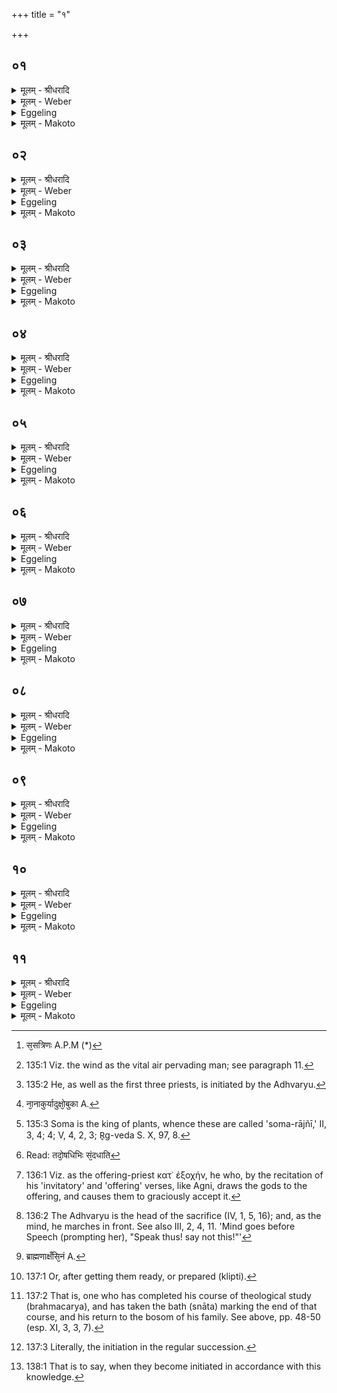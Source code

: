 +++
title = "१"

+++


##  ०१
<details><summary>मूलम् - श्रीधरादि</summary>

अयं वै᳘ यज्ञो᳘ यो ऽयम्प᳘वते॥  
त᳘मेत᳘ ऽईप्सन्ति ये᳘ संवत्सरा᳘य दी᳘क्षन्ते ते᳘षाङ्गृह᳘पतिः प्रथमो᳘ दीक्षते ऽयम्वै᳘ लोको᳘ गृह᳘पतिरस्मिन्वै᳘ लोक᳘ ऽइदᳫँ᳭ स᳘र्व्वम्प्र᳘तिष्ठितङ्गृह᳘पता ऽउ वै स᳘सत्रिणः प्र᳘तिष्ठिताः प्रतिष्ठा᳘यामे᳘वैत᳘त्प्रतिष्ठा᳘य दीक्षन्ते॥
</details>

<details><summary>मूलम् - Weber</summary>

अयं वै᳘ यज्ञोॗ योऽयं प᳘वते ॥  
त᳘मेत᳘ऽईप्सन्ति ये᳘ संवत्सरा᳘य दी᳘क्षन्ते ते᳘षां गृह᳘पतिः प्रथमो᳘ दीक्षतेऽयं वै᳘ लोको᳘ गृह᳘पतिरस्मिन्वै᳘ लोक᳘इदँ स᳘र्वं प्र᳘तिष्ठितं गृह᳘पताऽउ वै स᳘सत्त्रिणः [^wbr_1] प्र᳘तिष्ठिताः प्रतिष्ठा᳘यामेॗवैत᳘त्प्रतिष्ठा᳘य दीक्षन्ते ॥  

[^wbr_1]: स᳘सत्रिणः A.P.M (*)
</details>

<details><summary>Eggeling</summary>

1. Verily, this sacrifice is the same as this blowing (wind): it is that [^egg_415] they wish to secure who take the vow of initiation for a year. Of them the Gr̥hapati is initiated first [^egg_416]; for the Gr̥hapati is this (terrestrial) world, and upon this world everything here is established; and so, indeed, are his fellow-sacrificers established in the Gr̥hapati: it is thus after they have become established on a firm foundation that they are initiated.

[^egg_415]: 135:1 Viz. the wind as the vital air pervading man; see paragraph 11.

[^egg_416]: 135:2 He, as well as the first three priests, is initiated by the Adhvaryu.
</details>

<details><summary>मूलम् - Makoto</summary>

अयं꣡ वै꣡ यज्ञो꣡ यो᳡ ऽयं꣡ प꣡वते ।॥  
त꣡म् एत꣡ ईप्सन्ति ये꣡ संवत्सरा꣡य दी꣡क्षन्ते ते꣡षां꣡ गृह꣡पतिः प्रथमो꣡ दीक्षते ऽयं꣡ वै꣡ लोको꣡ गृह꣡पतिर् अस्मि꣡न् वै꣡ लोक꣡ इदꣳ꣡ स꣡र्वं प्र꣡तिष्ठितं गृह꣡पता꣡ उ वै꣡ स꣡सत्त्रिणः प्र꣡तिष्ठिताः꣡ प्रतिष्ठा꣡या꣡म् एवै᳡त꣡त् प्रतिष्ठा꣡य दीक्षन्ते ॥॥
</details>

##  ०२
<details><summary>मूलम् - श्रीधरादि</summary>

(न्ते᳘ ऽथ) अ᳘थ ब्रह्मा᳘णं दीक्षयति॥  
चन्द्र᳘मा᳘ वै᳘ ब्रह्मा सो᳘मो वै᳘ चन्द्र᳘माः सौम्या ऽओ᳘षधय ऽओ᳘षधीस्त᳘दने᳘न लोके᳘न स᳘न्दधाति त᳘स्मादेताव᳘न्तरेणान्यो न᳘ दीक्षेत स य᳘द्धैताव᳘न्तरेणान्यो दी᳘क्षेतौ᳘षधीस्त᳘दने᳘न लोके᳘न ना᳘ना कुर्य्यादुच्छो᳘षुका ह स्युस्त᳘स्मादेताव᳘न्तरेणान्यो न᳘ दीक्षेत ॥
</details>

<details><summary>मूलम् - Weber</summary>

अ᳘थ ब्रह्मा᳘णं दीक्षयति ।  
चन्द्र᳘मा᳘ वै᳘ ब्रह्मा सो᳘मो वै᳘ चन्द्र᳘माः सौम्या ओ᳘षधय ओ᳘षधीस्त᳘दने᳘न लोके᳘न सं᳘दधाति त᳘स्मादेताव᳘᳘न्तरेणान्यो न᳘ दीक्षेत स य᳘द्वैताव᳘न्तरेणान्यो दी᳘क्षेतौ᳘षधीस्त᳘दने᳘न लोके᳘न ना᳘नाकुर्यादुछो᳘षुका [^wbr_2] ह स्युस्त᳘स्मादेताव᳘न्तरेणान्यो न᳘ दीक्षेत ॥  

[^wbr_2]: ना᳘नाकुर्यादुक्षो᳘बुका A.
</details>

<details><summary>Eggeling</summary>

2. He (the Adhvaryu) then initiates the Brahman (priest). Now the Brahman is the moon, and the moon is Soma, and plants belong to Soma [^egg_417]: he thus connects the plants with this (terrestrial) world. Therefore no other person should be initiated between those two; for, assuredly, were any one else to be initiated between those two, he would separate (tear up) the plants from this (terrestrial) world, and they would be liable to dry up: let therefore no other person be initiated between those two.

[^egg_417]: 135:3 Soma is the king of plants, whence these are called 'soma-rājñī,' II, 3, 4; 4; V, 4, 2, 3; R̥g-veda S. X, 97, 8.
</details>

<details><summary>मूलम् - Makoto</summary>

अ꣡थ ब्रह्मा꣡णं दीक्षयति ।॥  
चन्द्र꣡मा꣡ वै꣡ ब्रह्मा꣡ सो꣡मो वै꣡ चन्द्र꣡माः꣡ सौम्या꣡ ओ꣡षधय ओ꣡षधीस् त꣡द् अने꣡न लोके꣡न सं꣡दधा꣡ति त꣡स्मा꣡द् एता꣡व् अ꣡न्तरेणा꣡न्यो꣡ न꣡ दीक्षेत स꣡ य꣡द् धैता꣡व् अ꣡न्तरेणा꣡न्यो꣡ दी꣡क्षेतौ꣡षधीस् त꣡द् अने꣡न लोके꣡न ना꣡ना꣡कुर्या꣡द् उछो꣡षुका꣡ ह स्युस् ॥  
त꣡स्मा꣡द् एता꣡व् अ꣡न्तरेणा꣡न्यो꣡ न꣡ दीक्षेत ॥॥
</details>

##  ०३
<details><summary>मूलम् - श्रीधरादि</summary>

(ता᳘) अ᳘थोद्गाता᳘रन्दीक्षयति॥  
पर्ज्ज᳘न्यो वा᳘ ऽउद्गाता᳘ पर्ज्जन्यादु वै व्वृ᳘ष्टिर्ज्जायते व्वृ᳘ष्टिं तदो᳘षधिभिः स᳘न्दधाति त᳘स्मादेताव᳘न्तरेणान्यो न᳘ दीक्षेत स य᳘द्धैताव᳘न्तरेणान्यो दी᳘क्षेत व्वृ᳘ष्टिन्तदो᳘षधिभिर्न्ना᳘ना कुर्य्याद᳘वर्षुको ह स्यात्त᳘स्मादेताव᳘न्तरेणान्यो न᳘ दीक्षेत॥
</details>

<details><summary>मूलम् - Weber</summary>

अ᳘थोद्गाता᳘रं दीक्षयति ॥  
पर्ज᳘न्यो वा᳘ऽउद्गाता᳘ पर्ज᳘न्यादु वै वृ᳘ष्टिर्जायते वृ᳘ष्टिं तदो᳘षधिभ्यः सं᳘दधाति [^wbr_3] त᳘स्मादेताव᳘न्तरेणान्यो न᳘ दीक्षेत स य᳘द्धैताव᳘न्तरेणान्यो दी᳘क्षेत वृ᳘ष्टिं तदो᳘षधिभिर्ना᳘नाकुर्याद᳘वर्षुको ह स्यात्त᳘स्मादेताव᳘न्तरेणान्यो न᳘ दीक्षेत ॥   

[^wbr_3]: Read: तदो᳘षधिभिः सं᳘दधाति
</details>

<details><summary>Eggeling</summary>

3. He then initiates the Udgātr̥. Now, the Udgātr̥ is the thunder-cloud, and from the thundercloud rain is produced: he thus connects the rain

with the plants. Therefore no other person should be initiated between those two; for, assuredly, were any one else to be initiated between those two, he would separate the rain from the plants, and (the cloud) would be liable to lack rain: let therefore no other person be initiated between those two.
</details>

<details><summary>मूलम् - Makoto</summary>

अ꣡थोद्गा꣡ता꣡रं दीक्षयति ।॥  
पर्ज꣡न्यो वा꣡ उद्गा꣡ता꣡ पर्ज꣡न्या꣡द् उ वै वृ꣡ष्टिर् जा꣡यते वृ꣡ष्टिं त꣡द् ओ꣡षधिभ्यः सं꣡दधा꣡ति त꣡स्मा꣡द् एता꣡व् अ꣡न्तरेणा꣡न्यो꣡ न꣡ दीक्षेत स꣡ य꣡द् धैता꣡व् अ꣡न्तरेणा꣡न्यो꣡ दी꣡क्षेत वृ꣡ष्टिं त꣡द् ओ꣡षधिभिर् ना꣡ना꣡कुर्या꣡द् अ꣡वर्षुको ह स्या꣡त् त꣡स्मा꣡द् एता꣡व् अ꣡न्तरेणा꣡न्यो꣡ न꣡ दीक्षेत ॥॥
</details>

##  ०४
<details><summary>मूलम् - श्रीधरादि</summary>

(ता᳘) अ᳘थ हो᳘तारं दीक्षयति॥  
(त्य) अग्निर्वै हो᳘ता ऽधिदेवतं व्वा᳘गध्यात्मम᳘न्नम्वृ᳘ष्टिरग्नि᳘ञ्च तद्वा᳘चञ्चा᳘न्नेन स᳘न्दधाति त᳘स्मादेताव᳘न्तरेणान्यो न᳘ दीक्षेत स य᳘द्धैताव᳘न्तरेणान्यो दी᳘क्षेतग्नि᳘ञ्च तद्वा᳘चञ्चा᳘न्नेन ना᳘ना कुर्य्यादशना᳘युका ह स्युस्त᳘स्मादेताव᳘न्तरेणान्यो न᳘ दीक्षेतैतां᳘श्चतु᳘रो ऽध्वर्य्यु᳘र्द्दीक्षयति॥
</details>

<details><summary>मूलम् - Weber</summary>

अ᳘थ हो᳘तारं दीक्षयति ॥  
अग्निर्वै हो᳘ताधिदेवतं वा᳘गध्यात्मम᳘न्नं वृ᳘ष्टिरग्निं᳘ च तद्वा᳘चं चा᳘न्नेन सं᳘दधाति त᳘स्मादेतावन्तरेणान्यो न᳘ दीक्षेत स य᳘द्धैताव᳘न्तरेणान्यो दी᳘क्षेतग्निं च तद्वा᳘चं चा᳘न्नेन ना᳘नाकुर्यादशना᳘युका ह स्युस्त᳘स्मादेताव᳘न्तरेणान्यो न᳘ दीक्षेतैतां᳘श्चतु᳘रोऽध्वर्यु᳘र्दीक्षयति ॥
</details>

<details><summary>Eggeling</summary>

4. He then initiates the Ho tri. Now, the Hotr̥ [^egg_418] is Agni in respect of the deity, and speech in respect of the body; and rain is food: he thus connects both Agni (fire) and speech with food. Therefore no other person should be initiated between those two; for, assuredly, were any one else to be initiated between those two, he would separate fire and speech from food, and (people) would be liable to starve: let therefore no other person be initiated between those two.

[^egg_418]: 136:1 Viz. as the offering-priest κατ᾽ ἐξοχήν, he who, by the recitation of his 'invitatory' and 'offering' verses, like Agni, draws the gods to the offering, and causes them to graciously accept it.
</details>

<details><summary>मूलम् - Makoto</summary>

अ꣡थ हो꣡ता꣡रं दीक्षयति ।॥  
अग्नि꣡र् वै꣡ हो꣡ता꣡धिदेवतं꣡ वा꣡ग् अध्या꣡त्म꣡म् अ꣡न्नं वृ꣡ष्टिर् अग्निं꣡ च त꣡द् वा꣡चं चा꣡न्नेन सं꣡दधा꣡ति त꣡स्मा꣡द् एता꣡व् अ꣡न्तरेणा꣡न्यो꣡ न꣡ दीक्षेत स꣡ य꣡द् धैता꣡व् अ꣡नतरेणा꣡न्यो꣡ न꣡ दीक्षेतैतां꣡श् चतु꣡रो ऽध्वर्यु꣡र् दीक्षयति ॥॥
</details>

##  ०५
<details><summary>मूलम् - श्रीधरादि</summary>

(त्य᳘) अ᳘थाध्वर्य्यु᳘म्प्रतिप्रस्थाता᳘ दीक्षयति॥  
म᳘नो वा᳘ ऽअध्वर्य्युर्व्वाग्घो᳘ता म᳘नश्च तद्वा᳘चञ्च स᳘न्दधाति त᳘स्मादेताव᳘न्तरेणान्यो न᳘ दीक्षेत स य᳘द्धैताव᳘न्तरेणान्यो दी᳘क्षेत म᳘नश्च तद्वा᳘चञ्च ना᳘ना कुर्य्यात्प्रमा᳘युका ह स्युस्त᳘स्मादेताव᳘न्तरेणान्यो न᳘ दीक्षेत॥
</details>

<details><summary>मूलम् - Weber</summary>

अ᳘थाध्वर्युं᳘ प्रतिप्रस्थाता᳘ दीक्षयति ॥  
म᳘नो वा᳘ऽअध्वर्युर्वाग्घो᳘ता म᳘नश्च तद्वा᳘चं च सं᳘दधाति त᳘स्मादेताव᳘न्तरेणान्यो न᳘ दीक्षेत स य᳘द्धैताव᳘न्तरेणान्यो दी᳘क्षेत म᳘नश्च तद्वा᳘चं च ना᳘नाकुर्या᳘त्प्रमा᳘युका ह स्युस्त᳘स्मादेताव᳘न्तरेणान्यो न᳘ दीक्षेत ॥
</details>

<details><summary>Eggeling</summary>

5. The Pratiprasthātr̥ then initiates the Adhvaryu. Now, the Adhvaryu is the mind [^egg_419], and the Hotr̥ is speech: he thus connects mind and speech with one another. Therefore no other person should be initiated between those two; for, assuredly, were any one else to be initiated between those two, he would separate mind and speech, and (people) would be liable to perish: let therefore no other person be initiated between those two.

[^egg_419]: 136:2 The Adhvaryu is the head of the sacrifice (IV, 1, 5, 16); and, as the mind, he marches in front. See also III, 2, 4, 11. 'Mind goes before Speech (prompting her), "Speak thus! say not this!"'
</details>

<details><summary>मूलम् - Makoto</summary>

अ꣡था꣡ध्वर्युं꣡ प्रतिप्रस्था꣡ता꣡ दीक्षयति ।॥  
म꣡नो वा꣡ अध्वर्यु꣡र् वा꣡ग् घो꣡ता꣡ म꣡नश् च त꣡द् वा꣡चं च सं꣡दधा꣡ति त꣡स्मा꣡द् एता꣡व् अ꣡न्तरेना꣡न्यो꣡ न꣡ दीक्षेत स꣡ य꣡द् धैता꣡व् अ꣡न्तरेणा꣡न्यो꣡ दी꣡क्षेत म꣡नश् च त꣡द् वा꣡चं च ना꣡ना꣡कुर्या꣡त् प्रमा꣡युका꣡ ह स्युस् त꣡स्मा꣡द् एता꣡व् अ꣡न्तरेणा꣡न्यो꣡ न꣡ दीक्षेत ॥॥
</details>

##  ०६
<details><summary>मूलम् - श्रीधरादि</summary>

(ता᳘) अ᳘थ ब्रह्म᳘णे ब्राह्मणाच्छᳫँ᳭सि᳘नन्दीक्षयति॥  
तᳫँ᳭ हि सो ऽन्व᳘थोद्गात्रे᳘ प्रस्तोता᳘रन्दीक्षयति तᳫँ᳭ हि सो ऽन्व᳘थ हो᳘त्रे मैत्रावरुण᳘न्दीक्षयति तᳫँ᳭ हि सो᳘ ऽन्वेतां᳘श्चतु᳘रः प्रतिप्रस्थाता᳘ दीक्षयति॥
</details>

<details><summary>मूलम् - Weber</summary>

अ᳘थ ब्रह्म᳘णे ब्राह्मणाछँसि᳘नं [^wbr_4] दीक्षयति ॥  
तँ हि सोऽन्व᳘थोद्गात्रे᳘ प्रस्तोता᳘रं दीक्षयति तँ हि सोऽन्व᳘थ हो᳘त्रे मैत्रावरुणं᳘ दीक्षयति तँ हि सो᳘ऽन्वेतां᳘श्चतु᳘रः प्रतिप्रस्थाता᳘ दीक्षयति ॥  

[^wbr_4]: ब्राह्मणाक्षँसि᳘नं A.
</details>

<details><summary>Eggeling</summary>

6. He then initiates the Brāhmaṇāchaṁsin for the Brahman, for under him the former is. He then initiates the Prastotr̥ for the Udgātr̥, for under

him the former is. He then initiates the Maitrāvaruṇa for the Hotr̥, for under him the former is. These four the Pratiprasthātr̥ initiates.
</details>

<details><summary>मूलम् - Makoto</summary>

अ꣡थ ब्रह्म꣡णे ब्रा꣡ह्मणा꣡छꣳसि꣡नं दीक्षयति ।॥  
तꣳ꣡ हि꣡ सो꣡ ऽन्व् अ꣡थोद्गा꣡त्रे꣡ प्रस्तोता꣡रं दीक्षयति तꣳ꣡ हि꣡ सो꣡ ऽन्व् अ꣡थ हो꣡त्रे मैत्रा꣡वरुणं꣡ दीक्षयति तं꣡ हि꣡ सो꣡ ऽन्व् एतां꣡श् चतु꣡रः प्रतिप्रस्था꣡ता꣡ दीक्षयति ॥॥
</details>

##  ०७
<details><summary>मूलम् - श्रीधरादि</summary>

(त्य᳘) अथा᳘ध्वर्य्य᳘वे प्रतिप्रस्थाता᳘रन्ने᳘ष्टा दीक्षयति॥  
तᳫँ᳭ हि सो᳘ ऽन्वेते᳘षाम्वै᳘ नवानाङ्क्लृ᳘प्तिमन्वि᳘तरे[[!!]] कल्पन्ते न᳘व वै᳘ प्राणाः᳘ प्राणा᳘ने᳘वैष्वेत᳘द्दधाति त᳘था स᳘र्व्वमा᳘युर्य्य᳘न्ति त᳘थो ह न᳘ पुरा᳘ ऽऽयुषो ऽस्मा᳘ल्लोकात्प्र᳘यन्ति॥
</details>

<details><summary>मूलम् - Weber</summary>

अथा᳘ध्वर्य᳘वे प्रतिप्रस्थाता᳘रं ने᳘ष्टा दीक्षयति ॥  
तँ हि सो᳘ऽन्वेते᳘षां वै नवा᳘नां᳘ क्लृ᳘प्तिमन्वि᳘तरे कल्पन्ते न᳘व वै᳘ प्राणाः᳘ प्राणा᳘नेॗवैष्वेत᳘द्दधाति त᳘था स᳘र्वमा᳘युर्य᳘न्ति त᳘थो ह न᳘ पुरा᳘युषोऽस्मा᳘ल्लोकात्प्र᳘यन्ति ॥
</details>

<details><summary>Eggeling</summary>

7. The Neshṭr̥ then initiates the Pratiprasthātr̥ for the Adhvaryu, for under him the former is. It is after the fitting out [^egg_420] of these nine that the others are fitted out; for there are nine vital airs: he thus lays the vital airs into them; and so they attain the full term of life, and so they do not depart this world before their (full) term of life.

[^egg_420]: 137:1 Or, after getting them ready, or prepared (klipti).
</details>

<details><summary>मूलम् - Makoto</summary>

अ꣡था꣡ध्वर्य꣡वे प्रतिप्रस्था꣡ता꣡रं ने꣡ष्टा꣡ दीक्षयति ।॥  
तꣳ꣡ हि꣡ सो꣡ ऽन्व् एते꣡षां꣡ वै꣡ नवा꣡नां꣡ क्ल्̥^;प्तिम् अ꣡न्व् इ꣡तरे कल्पन्ते न꣡व वै꣡ प्रा꣡णाः꣡ प्रा꣡णा꣡न् एवै᳡ष्व् एत꣡द् दधा꣡ति त꣡था꣡ स꣡र्वम् आ꣡युर् य꣡न्ति त꣡थो ह न꣡ पुरा꣡युषो ऽस्मा꣡ल् लोका꣡त् प्र꣡यन्ति ॥॥
</details>

##  ०८
<details><summary>मूलम् - श्रीधरादि</summary>

(न्त्य᳘) अ᳘थ ब्रह्म᳘णे पो᳘तारन्दीक्षयति॥  
तᳫँ᳭ हि सो ऽन्व᳘थोद्गात्रे᳘ प्रतिहर्ता᳘रन्दीक्षयति तᳫँ᳭ हि सो ऽन्व᳘थ हो᳘त्रे ऽच्छावाक᳘न्दीक्षयति तᳫँ᳭ हि सो᳘ ऽन्वेतां᳘श्चतु᳘रो नेष्टा᳘ दीक्षयति॥
</details>

<details><summary>मूलम् - Weber</summary>

अ᳘थ ब्रह्म᳘णे पो᳘तारं दीक्षयति ॥  
तँ हि सोऽन्व᳘थोद्गात्रे᳘ प्रतिहर्ता᳘रं दीक्षयति तँ हि सोऽन्व᳘थ हो᳘त्रेऽछावाकं᳘ दीक्षयति तँ हि सो᳘ऽन्वेतां᳘श्चतु᳘रो नेष्टा᳘ दीक्षयति ॥
</details>

<details><summary>Eggeling</summary>

8. He then initiates the Potr̥ for the Brahman, for under him the former is. He then initiates the Pratihartr̥ for the Udgātr̥, for under him the former is. He then initiates the Achāvāka for the Hotr̥, for under him the former is. These four the Neshṭr̥ initiates.
</details>

<details><summary>मूलम् - Makoto</summary>

अ꣡थ ब्रह्म꣡णे पो꣡ता꣡रं दीक्षयति ।॥  
तꣳ꣡ हि꣡ सो꣡ ऽन्व् अ꣡थोद्गा꣡त्रे꣡ प्रतिहर्ता꣡रं दीक्षयति तꣳ꣡ हि꣡ सो꣡ ऽन्व् अ꣡थ हो꣡त्रे ऽछा꣡वा꣡कं꣡ दीक्षयति तꣳ꣡ हि꣡ सो꣡ ऽन्व् एतां꣡श् चतु꣡रो ने꣡ष्टा꣡ दीक्षयति ॥॥
</details>

##  ०९
<details><summary>मूलम् - श्रीधरादि</summary>

(त्य᳘) अथाध्वर्य्य᳘वे ने᳘ष्टारमुन्नेता᳘ दीक्षयति॥  
तᳫँ᳭ हि सो ऽन्व᳘थ ब्रह्म᳘ण ऽआग्नीध्रन्दीक्षयति तᳫँ᳭ हि सो ऽन्व᳘थोद्गात्रे᳘ सुब्रह्मण्यां᳘ दीक्षयति तᳫँ᳭ हि सो ऽन्व᳘थ हो᳘त्रे ग्रावस्तु᳘तन्दीक्षयति तᳫँ᳭ हि सो᳘ ऽन्वेतां᳘श्चतु᳘र ऽउन्नेता᳘ दीक्षयति॥
</details>

<details><summary>मूलम् - Weber</summary>

अथाध्वर्य᳘वे ने᳘ष्टारमुन्नेता᳘ दीक्षयति ॥  
तँ हि सोऽन्व᳘थ ब्रह्म᳘णाऽआग्नीध्रं दीक्षयति तँ हि सोऽन्व᳘थोद्गात्रे᳘ [‌^5] सुब्रह्मण्यां᳘ दीक्षयति तँ हि सोऽन्व᳘थ हो᳘त्रे ग्रावस्तु᳘तं दीक्षयति तँ हि सो᳘ऽन्वेतां᳘श्चतु᳘र उन्नेता᳘ दीक्षयति ॥  

[^wbr_5]: ऽन्व᳘थोद्गात्रे᳘ सुब्रह्मण्यां᳘ दीक्षयति तँ हि सो wanting in A.
</details>

<details><summary>Eggeling</summary>

9. The Unnetr̥ then initiates the Neshṭr̥ for the Adhvaryu, for under him the former is. He then initiates the Āgnīdhra for the Brahman, for under him the former is. He then initiates the Subrahmaṇyā for the Udgātr̥, for under him the former is. He then initiates the Grāvastut for the Hotr̥, for under him the former is. These four the Unnetr̥ initiates.
</details>

<details><summary>मूलम् - Makoto</summary>

अ꣡था꣡ध्वर्य꣡वे ने꣡ष्टा꣡रम् उन्नेता꣡ दीक्षयति ।॥  
तꣳ꣡ हि꣡ सो꣡ ऽन्व् अ꣡थ ब्रह्म꣡ण आ꣡ग्नीध्रं दीक्षयति तꣳ꣡ हि꣡ सो꣡ ऽन्व् अ꣡थोद्गा꣡त्रे꣡ सुब्रह्मण्यां꣡ दीक्षयति तꣳ꣡ हि꣡ सो꣡ ऽन्व् अ꣡थ हो꣡त्रे ग्रा꣡वस्तु꣡तं दीक्षयति तꣳ꣡ हि꣡ सो꣡ ऽन्व् एतां꣡श् चतु꣡र उन्नेता꣡ दीक्षयति ॥॥
</details>

##  १०
<details><summary>मूलम् - श्रीधरादि</summary>

(त्य᳘) अ᳘थोन्नेता᳘रम्॥  
(ᳫँ᳭) स्ना᳘तको वा ब्रह्मचारी᳘ वा ऽन्यो[[!!]] वा᳘ दीक्षितो दीक्षयति न᳘ पूतः᳘ पावयेदिति᳘[[!!]] ह्याहुः᳘ सै᳘षा ऽनुपूर्व्वदीक्षा स य᳘त्र हैव᳘म्विद्वा᳘ᳫँ᳘सो दी᳘क्षन्ते दी᳘क्षमाणा हैव ते᳘ यज्ञ᳘ङ्कल्पयन्ति यज्ञ᳘स्य क्लृ᳘प्तिम᳘नु सत्रि᳘णां योगक्षेमः᳘ कल्पते सत्रि᳘णां योगक्षेम᳘स्य क्लृ᳘प्तिमन्व᳘पि तस्या᳘र्द्धस्य योगक्षेमः᳘ कल्पते य᳘स्मिन्न᳘र्द्धे य᳘जन्ते॥
</details>

<details><summary>मूलम् - Weber</summary>

अ᳘थोन्नेता᳘रँ ॥  
स्ना᳘तको वा ब्रह्मचारी᳘ वान्यो᳘ वा᳘दीक्षितो दीक्षयति न᳘ पूतः᳘ पा᳘वयेदितिॗ ह्याहुःॗ सैॗषानुपूर्वदीक्षा स य᳘त्र हैवं᳘ विद्वाँ᳘सो दी᳘क्षन्ते दीक्षमाणा हैव ते᳘ यज्ञं᳘ कल्पयन्ति यज्ञ᳘स्य क्लृप्तिम᳘नु सत्त्रि᳘णां योगक्षेमः᳘ कल्पते सत्त्रि᳘णां योगक्षेम᳘स्य क्लृप्तिमन्व᳘पि तस्या᳘र्धस्य योगक्षेमः᳘ कल्पते य᳘स्मिन्न᳘र्धे य᳘जन्ते ॥
</details>

<details><summary>Eggeling</summary>

10. Either a Snātaka [^egg_421], or a Brahmacārin, or some one else who is not initiated, then initiates the Unnetr̥; for they say, 'No pure one should purify.' This is the regular order of initiation [^egg_422];

[^egg_421]: 137:2 That is, one who has completed his course of theological study (brahmacarya), and has taken the bath (snāta) marking the end of that course, and his return to the bosom of his family. See above, pp. 48-50 (esp. XI, 3, 3, 7).

[^egg_422]: 137:3 Literally, the initiation in the regular succession.

and; assuredly, only when, knowing this [^egg_423], they become initiated, they make ready the sacrifice even whilst being initiated, and along with the getting ready of the sacrifice security of property accrues to the performers of the sacrificial session (Sattra); and, along with the accruing of security of property to the performers of the session, security of property also accrues to that district in which they perform the sacrifice.

[^egg_423]: 138:1 That is to say, when they become initiated in accordance with this knowledge.
</details>

<details><summary>मूलम् - Makoto</summary>

अ꣡थोन्नेता꣡रꣳ ।॥  
स्ना꣡तको वा꣡ ब्रह्मचा꣡री꣡ वा꣡न्यो꣡ वा꣡दीक्षितो दीक्षयति न꣡ पूतः꣡ पा꣡वयेद् इ꣡ति ह्य् आ᳡हुः सै᳡षा᳡नुपूर्वदीक्षा꣡ स꣡ य꣡त्र हैवं꣡ विद्वाꣳ꣡सो दी꣡क्षन्ते दीक्षमा꣡णा꣡ हैव꣡ ते꣡ यज्ञं꣡ कल्पयन्ति यज्ञ꣡स्य क्ल्̥^प्तिम् अ꣡नु सत्त्रि꣡णां꣡ योगक्षेमः꣡ कल्पते सत्त्रि꣡णां꣡ योगक्षेम꣡स्य क्ल्̥^प्तिम् अ꣡न्व् अ꣡पि त꣡स्या꣡र्धस्य योगक्षेमः꣡ कल्पते य꣡स्मिन्न् अ꣡र्धे य꣡जन्ते ॥॥
</details>

##  ११
<details><summary>मूलम् - श्रीधरादि</summary>

ते᳘षां᳘ वा᳘ ऽउन्ने᳘तोत्तमो दी᳘क्षते॥  
प्रथ᳘मो ऽवभृथा᳘दुदायता᳘मुदै᳘ति प्राणो वा᳘ ऽउन्नेता᳘ प्राण᳘मे᳘वैष्वेत᳘दुभय᳘तो दधाति त᳘था स᳘र्व्वमा᳘युर्य्यन्ति त᳘थो ह न᳘ पुरा᳘ ऽऽयुषो ऽस्मा᳘ल्लोकात्प्र᳘यन्ति᳘ सै᳘षा ऽनुपूर्व्वदीक्षा[[!!]] स य᳘त्र हैवं᳘ व्विद्वा᳘ᳫँ᳘सो दी᳘क्षेरंस्त᳘देव᳘ दीक्षेत॥
</details>
<details><summary>मूलम् - Weber</summary>

ते᳘षां᳘ वा᳘ऽउन्नेॗतोत्तमो दी᳘क्षते ॥  
प्रथॗमोऽवभृथा᳘दुदायता᳘मुदै᳘ति प्राणो वा᳘ऽउन्नेता᳘ प्राण᳘मेॗवैष्वेत᳘दुभय᳘तो दधाति त᳘था स᳘र्वमा᳘युर्यन्ति त᳘थो ह न᳘ पुरा᳘युषोऽस्मा᳘ल्लोकात्प्र᳘यन्तिॗ सैॗषानुपूर्वदीक्षा᳘ स य᳘त्र हैवं᳘ विद्वाँ᳘सो दी᳘क्षेरंस्त᳘देव᳘ दीक्षेत ॥ ब्राह्मणम् ॥१॥
</details>
<details><summary>Eggeling</summary>

11. Now, the Unnetr̥ is initiated last of these, and when they come out from the purificatory bath it is he that comes out first; for the Unnetr̥ is the vital air: he thus lays vital air into them on both sides; and so they attain the full term of life, and so they do not depart this world before their (full) term of life. This is the regular order of initiation: and, assuredly, he should become initiated only where such as know this become initiated.
</details>

<details><summary>मूलम् - Makoto</summary>

ते꣡षां꣡ वा꣡ उन्नेतो᳡त्तमो दी꣡क्षते ।॥  
प्रथमो᳡ ऽवभृथा꣡द् उदा꣡यता꣡म् उदै꣡ति प्रा꣡णो꣡ वा꣡ उन्नेता꣡ प्रा꣡ण꣡म् एवै᳡ष्व् एत꣡द् उभय꣡तो दधा꣡ति त꣡था꣡ स꣡र्वम् आ꣡युर् यन्ति त꣡थो ह न꣡ पुरा꣡युषो ऽस्मा꣡ल् लोका꣡त् प्र꣡यन्ति सै᳡षा᳡नुपूर्वदीक्षा꣡ स꣡ य꣡त्र हैवं꣡ विद्वाꣳ꣡सो दी꣡क्षेरंस् त꣡द् एव꣡ दीक्षेत ॥॥
</details>

